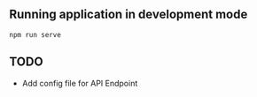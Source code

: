 ## Running application in development mode
```
npm run serve
```

## TODO
- Add config file for API Endpoint